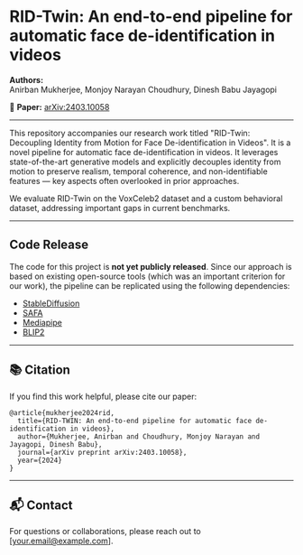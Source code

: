 # RID-Twin: An end-to-end pipeline for automatic face de-identification in videos

**Authors:**  
Anirban Mukherjee, Monjoy Narayan Choudhury, Dinesh Babu Jayagopi

📄 **Paper:** [arXiv:2403.10058](https://arxiv.org/abs/2403.10058)

---

This repository accompanies our research work titled "RID-Twin: Decoupling Identity from Motion for Face De-identification in Videos". It is a novel pipeline for automatic face de-identification in videos. It leverages state-of-the-art generative models and explicitly decouples identity from motion to preserve realism, temporal coherence, and non-identifiable features — key aspects often overlooked in prior approaches.

We evaluate RID-Twin on the VoxCeleb2 dataset and a custom behavioral dataset, addressing important gaps in current benchmarks.

---

## Code Release

The code for this project is **not yet publicly released**. 
Since our approach is based on existing open-source tools (which was an important criterion for our work), the pipeline can be replicated using the following dependencies:

- [StableDiffusion](https://huggingface.co/stabilityai/stable-diffusion-2-inpainting)
- [SAFA](https://github.com/Qiulin-W/SAFA)
- [Mediapipe](https://github.com/google/mediapipe)
- [BLIP2](https://github.com/salesforce/blip2)

---

## 📚 Citation

If you find this work helpful, please cite our paper:

```
@article{mukherjee2024rid,
  title={RID-TWIN: An end-to-end pipeline for automatic face de-identification in videos},
  author={Mukherjee, Anirban and Choudhury, Monjoy Narayan and Jayagopi, Dinesh Babu},
  journal={arXiv preprint arXiv:2403.10058},
  year={2024}
}

```

---

## 📬 Contact

For questions or collaborations, please reach out to [your.email@example.com].

